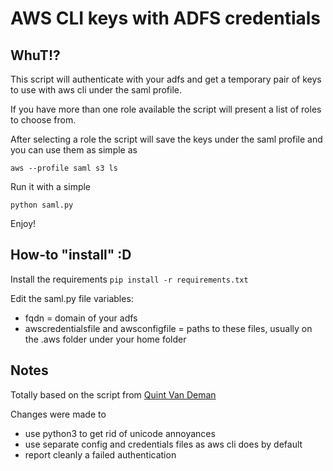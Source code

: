 # AWS CLI keys with ADFS credentials

## WhuT!?

This script will authenticate with your adfs and get a temporary pair of keys to use with aws cli under the saml profile.

If you have more than one role available the script will present a list of roles to choose from.

After selecting a role the script will save the keys under the saml profile and you can use them as simple as

```aws --profile saml s3 ls```

Run it with a simple

```python saml.py```

Enjoy!

## How-to "install" :D

Install the requirements
```pip install -r requirements.txt```

Edit the saml.py file variables:

- fqdn = domain of your adfs
- awscredentialsfile and awsconfigfile = paths to these files, usually on the .aws folder under your home folder

## Notes

Totally based on the script from [Quint Van Deman](https://blogs.aws.amazon.com/security/post/Tx1LDN0UBGJJ26Q/How-to-Implement-Federated-API-and-CLI-Access-Using-SAML-2-0-and-AD-FS#postCommentsTx1LDN0UBGJJ26Q "How to Implement Federated API and CLI Access Using SAML 2.0 and AD FS")

Changes were made to
- use python3 to get rid of unicode annoyances
- use separate config and credentials files as aws cli does by default
- report cleanly a failed authentication